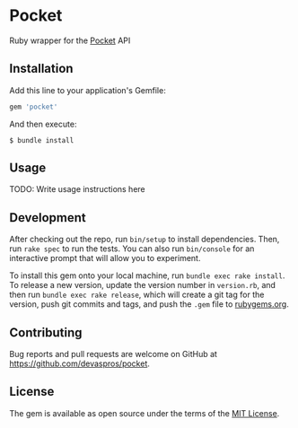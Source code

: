 # Pocket

Ruby wrapper for the [Pocket](getpocket.com) API

## Installation

Add this line to your application's Gemfile:

```ruby
gem 'pocket'
```

And then execute:

```
$ bundle install
```

## Usage

TODO: Write usage instructions here

## Development

After checking out the repo, run `bin/setup` to install dependencies. Then, run `rake spec` to run the tests. You can also run `bin/console` for an interactive prompt that will allow you to experiment.

To install this gem onto your local machine, run `bundle exec rake install`. To release a new version, update the version number in `version.rb`, and then run `bundle exec rake release`, which will create a git tag for the version, push git commits and tags, and push the `.gem` file to [rubygems.org](https://rubygems.org).

## Contributing

Bug reports and pull requests are welcome on GitHub at https://github.com/devaspros/pocket.

## License

The gem is available as open source under the terms of the [MIT License](https://opensource.org/licenses/MIT).
